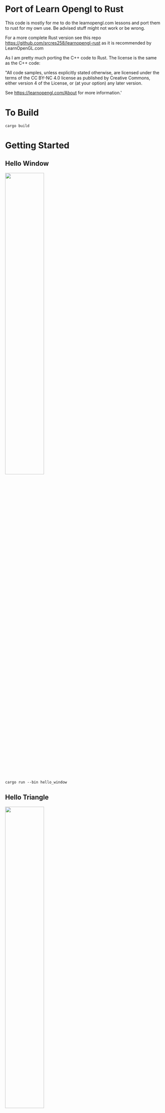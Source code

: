 # Port of Learn Opengl to Rust

This code is mostly for me to do the learnopengl.com lessons and port them to rust for my own use. Be advised stuff might not work or be wrong.

For a more complete Rust version see this repo https://github.com/srcres258/learnopengl-rust as it is recommended by LearnOpenGL.com

As I am pretty much porting the C++ code to Rust. The license is the same as the C++ code:

"All code samples, unless explicitly stated otherwise, are licensed under the terms of the CC BY-NC 4.0 license as published by Creative Commons, either version 4 of the License, or (at your option) any later version.

See https://learnopengl.com/About for more information.'


# To Build
    cargo build

# Getting Started

## Hello Window
<img src="/screenshots/01_hello_window.png" width="50%">

    cargo run --bin hello_window

## Hello Triangle
<img src="/screenshots/02_hello_triangle.png" width="50%">

    cargo run --bin hello_triangle

## Hello Triangle Indexed
<img src="/screenshots/03_hello_triangle_indexed.png" width="50%">
<img src="/screenshots/03_hello_triangle_indexed_wireframe.png" width="50%">

    cargo run --bin hello_triangle_indexed

## Hello Triangle - Exercise 1
<img src="/screenshots/04_hello_triangle_exercise_01.png" width="50%">

    cargo run --bin hello_triangle_exercise_01

## Hello Triangle - Exercise 2
<img src="/screenshots/05_hello_triangle_exercise_02.png" width="50%">

    cargo run --bin hello_triangle_exercise_02

## Hello Triangle - Exercise 3
<img src="/screenshots/06_hello_triangle_exercise_03.png" width="50%">

    cargo run --bin hello_triangle_exercise_03

## Shaders - Uniforms
<img src="/screenshots/07_shaders.png" width="50%">

    cargo run --bin shaders

## Shaders - Shader attributes
<img src="/screenshots/08_shaders_attributes.png" width="50%">

    cargo run --bin shaders    

## Shaders - Shader Object
<img src="/screenshots/09_shaders_object.png" width="50%">
This example uses a build script to copy shaders to the folder so you have to run it in place.

    cd learn_opengl/01_getting_started/09_shaders_object
    cargo run

## Shaders - Exercise 1
<img src="/screenshots/10_shaders_exercise_01.png" width="50%">
This example uses a build script to copy shaders to the folder so you have to run it in place.

    cd learn_opengl/01_getting_started/10_shaders_exercise_01
    cargo run

## Shaders - Exercise 2
<img src="/screenshots/11_shaders_exercise_02.png" width="50%">
This example uses a build script to copy shaders to the folder so you have to run it in place.

    cd learn_opengl/01_getting_started/11_shaders_exercise_02
    cargo run

## Shaders - Exercise 3
<img src="/screenshots/12_shaders_exercise_03.png" width="50%">
This example uses a build script to copy shaders to the folder so you have to run it in place.

    cd learn_opengl/01_getting_started/12_shaders_exercise_03
    cargo run    

## Textures
<img src="/screenshots/13_textures.png" width="50%">
This example uses a build script to copy shaders/textures to the folder so you have to run it in place.

    cd learn_opengl/01_getting_started/13_textures
    cargo run    

## Textures Units
<img src="/screenshots/14_textures_units.png" width="50%">
This example uses a build script to copy shaders/textures to the folder so you have to run it in place.

    cd learn_opengl/01_getting_started/14_textures_units
    cargo run  

## Textures Exercise 01
<img src="/screenshots/15_textures_exercise_01.png" width="50%">
This example uses a build script to copy shaders/textures to the folder so you have to run it in place.

    cd learn_opengl/01_getting_started/15_textures_exercise_01
    cargo run     

## Textures Exercise 02
<img src="/screenshots/16_textures_exercise_02.png" width="50%">
This example uses a build script to copy shaders/textures to the folder so you have to run it in place.

    cd learn_opengl/01_getting_started/16_textures_exercise_02
    cargo run            

## Textures Exercise 03
<img src="/screenshots/17_textures_exercise_03.png" width="50%">
This example uses a build script to copy shaders/textures to the folder so you have to run it in place.

    cd learn_opengl/01_getting_started/16_textures_exercise_03
    cargo run  

## Textures Exercise 04
<img src="/screenshots/18_textures_exercise_04.png" width="50%">
This example uses a build script to copy shaders/textures to the folder so you have to run it in place.

    cd learn_opengl/01_getting_started/18_textures_exercise_04
    cargo run  

## Transforms
<img src="/screenshots/19_transformations.png" width="50%">
This example uses a build script to copy shaders/textures to the folder so you have to run it in place.

    cd learn_opengl/01_getting_started/19_transformations
    cargo run 

## Transforms Exercise 01
<img src="/screenshots/20_transformations_exercise_01.png" width="50%">
This example uses a build script to copy shaders/textures to the folder so you have to run it in place.

    cd learn_opengl/01_getting_started/20_transformations_exercise_01
    cargo run       

## Transforms Exercise 02
<img src="/screenshots/21_transformations_exercise_02.png" width="50%">
This example uses a build script to copy shaders/textures to the folder so you have to run it in place.

    cd learn_opengl/01_getting_started/21_transformations_exercise_02
    cargo run   

## Coords
<img src="/screenshots/22_coords.png" width="50%">
This example uses a build script to copy shaders/textures to the folder so you have to run it in place.

    cd learn_opengl/01_getting_started/22_coords
    cargo run       

## Coords Depth
<img src="/screenshots/23_coords_depth.png" width="50%">
This example uses a build script to copy shaders/textures to the folder so you have to run it in place.

    cd learn_opengl/01_getting_started/23_coords_depth
    cargo run     

## Coords More Cubes
<img src="/screenshots/24_coords_more_cubes.png" width="50%">
This example uses a build script to copy shaders/textures to the folder so you have to run it in place.

    cd learn_opengl/01_getting_started/24_coords_more_cubes
    cargo run 

## Coords More Cubes Exercise 03
<img src="/screenshots/25_coords_exercise_03.png" width="50%">
This example uses a build script to copy shaders/textures to the folder so you have to run it in place.

    cd learn_opengl/01_getting_started/25_coords_exercise_03
    cargo run 

## Camera
<img src="/screenshots/26_camera.png" width="50%">
This example uses a build script to copy shaders/textures to the folder so you have to run it in place.

    cd learn_opengl/01_getting_started/26_camera
    cargo run 

## Camera - Walk Around
<img src="/screenshots/27_camera_walk_around.png" width="50%">
This example uses a build script to copy shaders/textures to the folder so you have to run it in place.

    cd learn_opengl/01_getting_started/27_camera_walk_around
    cargo run 

## Camera - Mouse
<img src="/screenshots/28_camera_mouse.png" width="50%">
This example uses a build script to copy shaders/textures to the folder so you have to run it in place.

    cd learn_opengl/01_getting_started/28_camera_mouse
    cargo run 

## Camera - Object
<img src="/screenshots/29_camera_object.png" width="50%">
This example uses a build script to copy shaders/textures to the folder so you have to run it in place.

    cd learn_opengl/01_getting_started/29_camera_object
    cargo run 

## Light - Colors
<img src="/screenshots/30_light_colors.png" width="50%">
This example uses a build script to copy shaders/textures to the folder so you have to run it in place.

    cd learn_opengl/01_getting_started/30_light_colors
    cargo run 